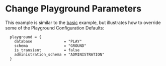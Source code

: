 # Change Playground Parameters

This example is similar to the [basic](../basic/) example, but illustrates how to override some of the Playground Configuration Defaults:

```HCL
  playground = {
    database              = "PLAY"
    schema                = "GROUND"
    is_transient          = false
    administration_schema = "ADMINISTRATION"
  }
```
